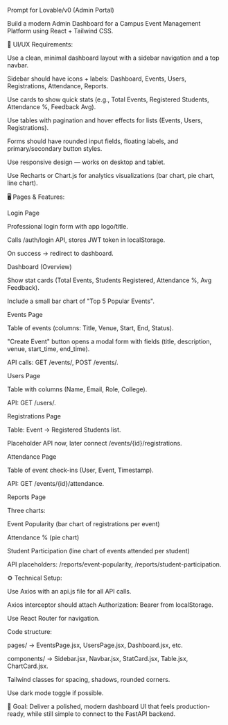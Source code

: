 Prompt for Lovable/v0 (Admin Portal)


Build a modern Admin Dashboard for a Campus Event Management Platform using React + Tailwind CSS.

🎨 UI/UX Requirements:

Use a clean, minimal dashboard layout with a sidebar navigation and a top navbar.

Sidebar should have icons + labels: Dashboard, Events, Users, Registrations, Attendance, Reports.

Use cards to show quick stats (e.g., Total Events, Registered Students, Attendance %, Feedback Avg).

Use tables with pagination and hover effects for lists (Events, Users, Registrations).

Forms should have rounded input fields, floating labels, and primary/secondary button styles.

Use responsive design — works on desktop and tablet.

Use Recharts or Chart.js for analytics visualizations (bar chart, pie chart, line chart).

🖥️ Pages & Features:

Login Page

Professional login form with app logo/title.

Calls /auth/login API, stores JWT token in localStorage.

On success → redirect to dashboard.

Dashboard (Overview)

Show stat cards (Total Events, Students Registered, Attendance %, Avg Feedback).

Include a small bar chart of "Top 5 Popular Events".

Events Page

Table of events (columns: Title, Venue, Start, End, Status).

"Create Event" button opens a modal form with fields (title, description, venue, start_time, end_time).

API calls: GET /events/, POST /events/.

Users Page

Table with columns (Name, Email, Role, College).

API: GET /users/.

Registrations Page

Table: Event → Registered Students list.

Placeholder API now, later connect /events/{id}/registrations.

Attendance Page

Table of event check-ins (User, Event, Timestamp).

API: GET /events/{id}/attendance.

Reports Page

Three charts:

Event Popularity (bar chart of registrations per event)

Attendance % (pie chart)

Student Participation (line chart of events attended per student)

API placeholders: /reports/event-popularity, /reports/student-participation.

⚙️ Technical Setup:

Use Axios with an api.js file for all API calls.

Axios interceptor should attach Authorization: Bearer <token> from localStorage.

Use React Router for navigation.

Code structure:

pages/ → EventsPage.jsx, UsersPage.jsx, Dashboard.jsx, etc.

components/ → Sidebar.jsx, Navbar.jsx, StatCard.jsx, Table.jsx, ChartCard.jsx.

Tailwind classes for spacing, shadows, rounded corners.

Use dark mode toggle if possible.

🎯 Goal: Deliver a polished, modern dashboard UI that feels production-ready, while still simple to connect to the FastAPI backend.
